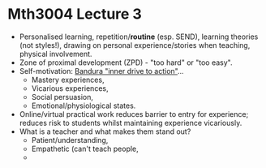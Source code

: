 # Mth3004 Lecture 3

- Personalised learning, repetition/**routine** (esp. SEND), learning theories (not styles!), drawing on personal experience/stories when teaching, physical involvement.
- Zone of proximal development (ZPD) - "too hard" or "too easy".
- Self-motivation: [Bandura "inner drive to action"](https://neurolaunch.com/bandura-motivation-theory/)...
	- Mastery experiences,
	- Vicarious experiences,
	- Social persuasion,
	- Emotional/physiological states.
- Online/virtual practical work reduces barrier to entry for experience; reduces risk to students whilst maintaining experience vicariously.
- What is a teacher and what makes them stand out?
	- Patient/understanding,
	- Empathetic (can't teach people,
	- 